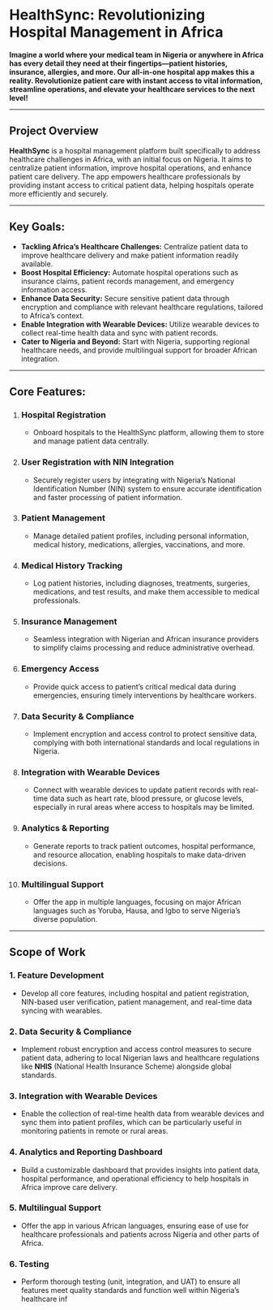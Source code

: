 

# **HealthSync: Revolutionizing Hospital Management in Africa**

**Imagine a world where your medical team in Nigeria or anywhere in Africa has every detail they need at their fingertips—patient histories, insurance, allergies, and more. Our all-in-one hospital app makes this a reality. Revolutionize patient care with instant access to vital information, streamline operations, and elevate your healthcare services to the next level!**

---

## **Project Overview**

**HealthSync** is a hospital management platform built specifically to address healthcare challenges in Africa, with an initial focus on Nigeria. It aims to centralize patient information, improve hospital operations, and enhance patient care delivery. The app empowers healthcare professionals by providing instant access to critical patient data, helping hospitals operate more efficiently and securely.

---

## **Key Goals:**

- **Tackling Africa’s Healthcare Challenges:** Centralize patient data to improve healthcare delivery and make patient information readily available.
- **Boost Hospital Efficiency:** Automate hospital operations such as insurance claims, patient records management, and emergency information access.
- **Enhance Data Security:** Secure sensitive patient data through encryption and compliance with relevant healthcare regulations, tailored to Africa’s context.
- **Enable Integration with Wearable Devices:** Utilize wearable devices to collect real-time health data and sync with patient records.
- **Cater to Nigeria and Beyond:** Start with Nigeria, supporting regional healthcare needs, and provide multilingual support for broader African integration.

---

## **Core Features:**

1. ### **Hospital Registration**
   - Onboard hospitals to the HealthSync platform, allowing them to store and manage patient data centrally.

2. ### **User Registration with NIN Integration**
   - Securely register users by integrating with Nigeria’s National Identification Number (NIN) system to ensure accurate identification and faster processing of patient information.

3. ### **Patient Management**
   - Manage detailed patient profiles, including personal information, medical history, medications, allergies, vaccinations, and more.

4. ### **Medical History Tracking**
   - Log patient histories, including diagnoses, treatments, surgeries, medications, and test results, and make them accessible to medical professionals.

5. ### **Insurance Management**
   - Seamless integration with Nigerian and African insurance providers to simplify claims processing and reduce administrative overhead.

6. ### **Emergency Access**
   - Provide quick access to patient’s critical medical data during emergencies, ensuring timely interventions by healthcare workers.

7. ### **Data Security & Compliance**
   - Implement encryption and access control to protect sensitive data, complying with both international standards and local regulations in Nigeria.

8. ### **Integration with Wearable Devices**
   - Connect with wearable devices to update patient records with real-time data such as heart rate, blood pressure, or glucose levels, especially in rural areas where access to hospitals may be limited.

9. ### **Analytics & Reporting**
   - Generate reports to track patient outcomes, hospital performance, and resource allocation, enabling hospitals to make data-driven decisions.

10. ### **Multilingual Support**
    - Offer the app in multiple languages, focusing on major African languages such as Yoruba, Hausa, and Igbo to serve Nigeria’s diverse population.

---

## **Scope of Work**

### **1. Feature Development**
   - Develop all core features, including hospital and patient registration, NIN-based user verification, patient management, and real-time data syncing with wearables.

### **2. Data Security & Compliance**
   - Implement robust encryption and access control measures to secure patient data, adhering to local Nigerian laws and healthcare regulations like **NHIS** (National Health Insurance Scheme) alongside global standards.

### **3. Integration with Wearable Devices**
   - Enable the collection of real-time health data from wearable devices and sync them into patient profiles, which can be particularly useful in monitoring patients in remote or rural areas.

### **4. Analytics and Reporting Dashboard**
   - Build a customizable dashboard that provides insights into patient data, hospital performance, and operational efficiency to help hospitals in Africa improve care delivery.

### **5. Multilingual Support**
   - Offer the app in various African languages, ensuring ease of use for healthcare professionals and patients across Nigeria and other parts of Africa.

### **6. Testing**
   - Perform thorough testing (unit, integration, and UAT) to ensure all features meet quality standards and function well within Nigeria’s healthcare inf